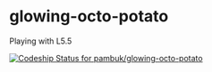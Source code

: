 # glowing-octo-potato
Playing with L5.5

[ ![Codeship Status for pambuk/glowing-octo-potato](https://app.codeship.com/projects/3350a8c0-8d85-0135-07c8-724a96aff59c/status?branch=master)](https://app.codeship.com/projects/249676)
